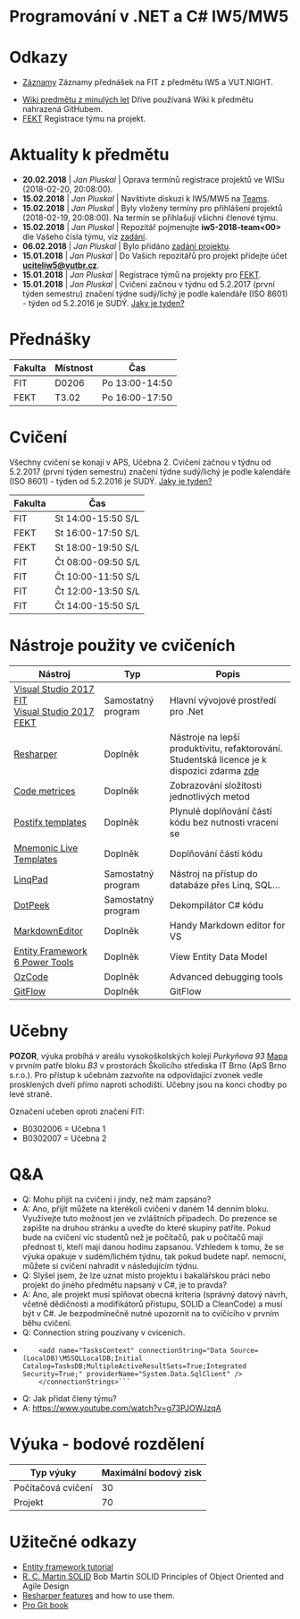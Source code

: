 # Programování v .NET a C# IW5/MW5 
# Odkazy
<!--- * [Registrace](https://goo.gl/1zucmv) opravných obhajoby projektů - autentizace xlogin00@vutbr.cz. --->
<!--- * [Registrace](http://goo.gl/mj3ODO) obhajoby projektů - autentizace xlogin00@vutbr.cz. --->
 * [Záznamy](http://goo.gl/l0NxxP) Záznamy přednášek na FIT z předmětu IW5 a VUT.NIGHT.
<!--- * [Fórum IW5](http://fitiw5-forum.northeurope.cloudapp.azure.com/index.php) Studentské fórum k předmětu IW5. Všechny Vaše dotazy směřujte jen zde! --->
 * [Wiki predmětu z minulých let](http://www.fit.vutbr.cz/study/courses/IW1/public/info/doku.php?id=iw5) Dříve používaná Wiki k předmětu nahrazená GitHubem.
 * [FEKT](http://goo.gl/cBXSLd) Registrace týmu na projekt.
  

# Aktuality k předmětu 
  - **20.02.2018** | *Jan Pluskal* | Oprava termínů registrace projektů ve WISu (2018-02-20, 20:08:00).
  - **15.02.2018** | *Jan Pluskal* | Navštivte diskuzi k IW5/MW5 na [Teams](https://teams.microsoft.com/l/channel/19%3a99543c0b6d9045f7b21001e5a3813d63%40thread.skype/General?groupId=9d364b13-90af-4837-b149-7a7d93a203d1&tenantId=c63ce729-ca17-4e52-aa2d-96b79489a542).
  - **15.02.2018** | *Jan Pluskal* | Byly vloženy termíny pro přihlášení projektů (2018-02-19, 20:08:00). Na termín se přihlašují všichni členové týmu.
  - **15.02.2018** | *Jan Pluskal* | Repozitář pojmenujte **iw5-2018-team<00>** dle Vašeho čísla týmu, viz [zadání](/Project/README.md).
  - **06.02.2018** | *Jan Pluskal* | Bylo přidáno [zadání projektu](/Project/README.md).  
  - **15.01.2018** | *Jan Pluskal* | Do Vašich repozitářů pro projekt přidejte účet **uciteliw5@vutbr.cz**.
  - **15.01.2018** | *Jan Pluskal* | Registrace týmů na projekty pro [FEKT](http://goo.gl/cBXSLd).
  - **15.01.2018** | *Jan Pluskal* | Cvičení začnou v týdnu od 5.2.2017 (první týden semestru) značení týdne sudý/lichý je podle kalendáře (ISO 8601) - týden od 5.2.2016 je SUDÝ. [Jaky je tyden?](https://jakyjetyden.cz/)

# Přednášky

| Fakulta | Místnost | Čas            |
| ------- |----------| -------------- |
| FIT     | D0206    | Po 13:00-14:50 |
| FEKT    | T3.02    | Po 16:00-17:50 |

# Cvičení 
Všechny cvičení se konají v APS, Učebna 2. Cvičení začnou v týdnu od 5.2.2017 (první týden semestru) značení týdne sudý/lichý je podle kalendáře (ISO 8601) - týden od 5.2.2016 je SUDÝ. [Jaky je tyden?](https://jakyjetyden.cz/)

| Fakulta  | Čas                | 
| -------- | ------------------ | 
| FIT      | St 14:00-15:50 S/L | 
| FEKT     | St 16:00-17:50 S/L | 
| FEKT     | St 18:00-19:50 S/L | 
| FIT      | Čt 08:00-09:50 S/L | 
| FIT      | Čt 10:00-11:50 S/L | 
| FIT      | Čt 12:00-13:50 S/L | 
| FIT      | Čt 14:00-15:50 S/L | 

# Nástroje použity ve cvičeních

| Nástroj  |  Typ   | Popis |
| -------- |  ------| -------|
| [Visual Studio 2017 FIT](https://e5.onthehub.com/WebStore/OfferingsOfMajorVersionList.aspx?pmv=4fec9f1d-6d0a-e711-9427-b8ca3a5db7a1&cmi_mnuMain=bdba23cf-e05e-e011-971f-0030487d8897&ws=95f320d0-826f-e011-971f-0030487d8897&vsro=8) <br /> [Visual Studio 2017 FEKT](https://e5.onthehub.com/WebStore/OfferingDetails.aspx?o=0e34bbfd-e242-e611-941e-b8ca3a5db7a1&pmv=00000000-0000-0000-0000-000000000000&ws=7817c804-8b6f-e011-971f-0030487d8897&vsro=8)| Samostatný program | Hlavní vývojové prostředí pro .Net |
|[Resharper](https://www.jetbrains.com/resharper/) | Doplněk | Nástroje na lepší produktivitu, refaktorování. Studentská licence je k dispozici zdarma [zde](https://www.jetbrains.com/student/) |
|[Code metrices](https://visualstudiogallery.msdn.microsoft.com/369d38e1-53d3-4f5c-9351-a0560162a6d9) | Doplněk | Zobrazování složitosti jednotlivých metod |
|[Postifx templates](https://github.com/controlflow/resharper-postfix) | Doplněk | Plynulé doplňování částí kódu bez nutnosti vracení se |
|[Mnemonic Live Templates](https://github.com/JetBrains/mnemonics) | Doplněk | Doplňování částí kódu |
|[LinqPad](http://www.linqpad.net/) | Samostatný program  | Nástroj na přístup do databáze přes Linq, SQL… |
|[DotPeek](https://www.jetbrains.com/decompiler/) | Samostatný program  | Dekompilátor C# kódu |
|[MarkdownEditor](https://marketplace.visualstudio.com/items?itemName=MadsKristensen.MarkdownEditor)| Doplněk| Handy Markdown editor for VS |
|[Entity Framework 6 Power Tools](https://marketplace.visualstudio.com/items?itemName=ErikEJ.EntityFramework6PowerToolsCommunityEdition)| Doplněk| View Entity Data Model|
|[OzCode](https://www.oz-code.com/)| Doplněk| Advanced debugging tools |
|[GitFlow](https://marketplace.visualstudio.com/items?itemName=vs-publisher-57624.GitFlowforVisualStudio2017)| Doplněk| GitFlow|

# Učebny
**POZOR**, výuka probíhá v areálu vysokoškolských kolejí *Purkyňova 93* [Mapa](http://www.pocitacoveskoleni.cz/kontakt.html) v prvním patře bloku *B3*  v prostorách Školicího střediska IT Brno (ApS Brno s.r.o.). Pro přístup k učebnám zazvoňte na odpovídající zvonek vedle prosklených dveří přímo naproti schodišti. Učebny jsou na konci chodby po levé straně.

Označení učeben oproti značení FIT:
* B0302006 = Učebna 1
* B0302007 = Učebna 2 

# Q&A
* Q: Mohu přijít na cvičení i jindy, než mám zapsáno?
* A: Ano, přijít můžete na kterékoli cvičení v daném 14 denním bloku. Využívejte tuto možnost jen ve zvláštních případech. Do prezence se zapište na druhou stránku a uveďte do které skupiny patříte. Pokud bude na cvičení víc studentů než je počítačů, pak u počítačů mají přednost ti, kteří mají danou hodinu zapsanou. Vzhledem k tomu, že se výuka opakuje v sudém/lichém týdnu, tak pokud budete např. nemocní, můžete si cvičení nahradit v následujícím týdnu.
* Q: Slyšel jsem, že lze uznat místo projektu i bakalářskou práci nebo projekt do jiného předmětu napsaný v C#, je to pravda?
* A: Ano, ale projekt musí splňovat obecná kriteria (správný datový návrh, včetně dědičnosti a modifikátorů přistupu, SOLID a CleanCode) a musí být v C#. Je bezpodmínečně nutné upozornit na to cvičícího v prvním běhu cvičení.
* Q: Connection string pouzivany v cvicenich.
* ```<connectionStrings> 
      <add name="TasksContext" connectionString="Data Source=(LocalDB)\MSSQLLocalDB;Initial Catalog=TasksDB;MultipleActiveResultSets=True;Integrated Security=True;" providerName="System.Data.SqlClient" />
      </connectionStrings>```
* Q: Jak přidat členy týmu?
* A: https://www.youtube.com/watch?v=g73PJOWJzqA
      
# Výuka - bodové rozdělení
|      Typ výuky     | Maximální bodový zisk |
| ------------------ | --------------------- |
| Počítačová cvičení |                    30 |
| Projekt            |                    70 |

# Užitečné odkazy
* [Entity framework tutorial](http://www.entityframeworktutorial.net/code-first/entity-framework-code-first.aspx)
* [R. C. Martin SOLID](https://youtu.be/TMuno5RZNeE?t=757) Bob Martin SOLID Principles of Object Oriented and Agile Design 
* [Resharper features](https://www.jetbrains.com/resharper/features/) and how to use them.
* [Pro Git book](https://git-scm.com/book/en/v2)

